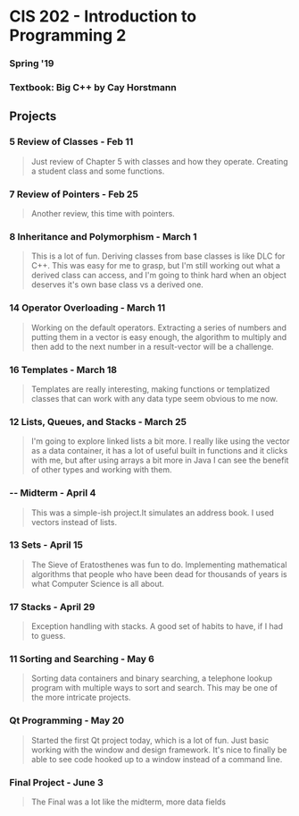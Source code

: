 # CIS 202 - Introduction to Programming 2

### Spring '19
### Textbook: Big C++ by Cay Horstmann

## Projects

### 5 Review of Classes - Feb 11
>Just review of Chapter 5 with classes and how they operate. Creating a student class and some functions.

### 7 Review of Pointers - Feb 25
>Another review, this time with pointers. 
### 8 Inheritance and Polymorphism - March 1
>This is a lot of fun. Deriving classes from base classes is like DLC for C++.
>This was easy for me to grasp, but I'm still working out what a derived class can access, and I'm going to think hard when an object deserves it's own base class vs a derived one.

### 14 Operator Overloading - March 11
>Working on the default operators. Extracting a series of numbers and putting them in a vector is easy enough, the algorithm to multiply and then add to the next number
>in a result-vector will be a challenge.

### 16 Templates - March 18
>Templates are really interesting, making functions or templatized classes that can work with any data type seem obvious to me now.

### 12 Lists, Queues, and Stacks - March 25
>I'm going to explore linked lists a bit more. I really like using the vector as a data container, it has a lot of useful built
>in functions and it clicks with me, but after using arrays a bit more in Java I can see the benefit of other types and working with them.

### -- Midterm - April 4
>This was a simple-ish project.It simulates an address book. I used vectors
>instead of lists.

### 13 Sets - April 15
>The Sieve of Eratosthenes was fun to do. Implementing mathematical algorithms that people who have been
>dead for thousands of years is what Computer Science is all about.

### 17 Stacks - April 29
>Exception handling with stacks. A good set of habits to have, if I had to guess.

### 11 Sorting and Searching - May 6
>Sorting data containers and binary searching, a telephone lookup program with multiple ways to sort and search.
>This may be one of the more intricate projects.

### Qt Programming - May 20
>Started the first Qt project today, which is a lot of fun. Just basic working with the window and design framework.
>It's nice to finally be able to see code hooked up to a window instead of a command line.

### Final Project - June 3
>The Final was a lot like the midterm, more data fields
